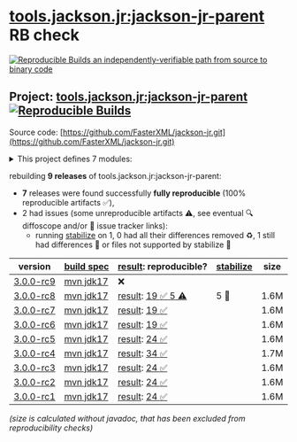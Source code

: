 [tools.jackson.jr:jackson-jr-parent](https://central.sonatype.com/artifact/tools.jackson.jr/jackson-jr-parent/versions) RB check
=======

[![Reproducible Builds](https://reproducible-builds.org/images/logos/rb.svg) an independently-verifiable path from source to binary code](https://reproducible-builds.org/)

## Project: [tools.jackson.jr:jackson-jr-parent](https://central.sonatype.com/artifact/tools.jackson.jr/jackson-jr-parent/versions) [![Reproducible Builds](https://img.shields.io/endpoint?url=https://raw.githubusercontent.com/jvm-repo-rebuild/reproducible-central/master/content/tools/jackson/jr/badge.json)](https://github.com/jvm-repo-rebuild/reproducible-central/blob/master/content/tools/jackson/jr/README.md)

Source code: [https://github.com/FasterXML/jackson-jr.git](https://github.com/FasterXML/jackson-jr.git)

<details><summary>This project defines 7 modules:</summary>

* [tools.jackson.jr:jackson-jr-all](https://central.sonatype.com/artifact/tools.jackson.jr/jackson-jr-all/overview)
* [tools.jackson.jr:jackson-jr-annotation-support](https://central.sonatype.com/artifact/tools.jackson.jr/jackson-jr-annotation-support/overview)
* [tools.jackson.jr:jackson-jr-extension-javatime](https://central.sonatype.com/artifact/tools.jackson.jr/jackson-jr-extension-javatime/overview)
* [tools.jackson.jr:jackson-jr-objects](https://central.sonatype.com/artifact/tools.jackson.jr/jackson-jr-objects/overview)
* [tools.jackson.jr:jackson-jr-parent](https://central.sonatype.com/artifact/tools.jackson.jr/jackson-jr-parent/overview)
* [tools.jackson.jr:jackson-jr-retrofit2](https://central.sonatype.com/artifact/tools.jackson.jr/jackson-jr-retrofit2/overview)
* [tools.jackson.jr:jackson-jr-stree](https://central.sonatype.com/artifact/tools.jackson.jr/jackson-jr-stree/overview)
</details>

rebuilding **9 releases** of tools.jackson.jr:jackson-jr-parent:
- **7** releases were found successfully **fully reproducible** (100% reproducible artifacts :white_check_mark:),
- 2 had issues (some unreproducible artifacts :warning:, see eventual :mag: diffoscope and/or :memo: issue tracker links):
  - running [stabilize](doc/stabilize.md) on 1, 0 had all their differences removed :recycle:, 1 still had differences :rotating_light: or files not supported by stabilize :no_entry_sign:

| version | [build spec](/BUILDSPEC.md) | [result](https://reproducible-builds.org/docs/jvm/): reproducible? | [stabilize](https://github.com/google/oss-rebuild/blob/main/cmd/stabilize/README.md) | size |
| -- | --------- | ------ | ------ | -- |
| [3.0.0-rc9](https://central.sonatype.com/artifact/tools.jackson.jr/jackson-jr-parent/3.0.0-rc9/pom) | [mvn jdk17](jackson-jr-3.0.0-rc9.buildspec) | :x: | |
| [3.0.0-rc8](https://central.sonatype.com/artifact/tools.jackson.jr/jackson-jr-parent/3.0.0-rc8/pom) | [mvn jdk17](jackson-jr-3.0.0-rc8.buildspec) | [result](jackson-jr-parent-3.0.0-rc8.buildinfo): [19 :white_check_mark:  5 :warning:](jackson-jr-parent-3.0.0-rc8.buildcompare) | 5 :no_entry_sign: | 1.6M |
| [3.0.0-rc7](https://central.sonatype.com/artifact/tools.jackson.jr/jackson-jr-parent/3.0.0-rc7/pom) | [mvn jdk17](jackson-jr-3.0.0-rc7.buildspec) | [result](jackson-jr-parent-3.0.0-rc7.buildinfo): [19 :white_check_mark: ](jackson-jr-parent-3.0.0-rc7.buildcompare) | | 1.6M |
| [3.0.0-rc6](https://central.sonatype.com/artifact/tools.jackson.jr/jackson-jr-parent/3.0.0-rc6/pom) | [mvn jdk17](jackson-jr-3.0.0-rc6.buildspec) | [result](jackson-jr-parent-3.0.0-rc6.buildinfo): [19 :white_check_mark: ](jackson-jr-parent-3.0.0-rc6.buildcompare) | | 1.6M |
| [3.0.0-rc5](https://central.sonatype.com/artifact/tools.jackson.jr/jackson-jr-parent/3.0.0-rc5/pom) | [mvn jdk17](jackson-jr-3.0.0-rc5.buildspec) | [result](jackson-jr-parent-3.0.0-rc5.buildinfo): [24 :white_check_mark: ](jackson-jr-parent-3.0.0-rc5.buildcompare) | | 1.6M |
| [3.0.0-rc4](https://central.sonatype.com/artifact/tools.jackson.jr/jackson-jr-parent/3.0.0-rc4/pom) | [mvn jdk17](jackson-jr-3.0.0-rc4.buildspec) | [result](jackson-jr-parent-3.0.0-rc4.buildinfo): [34 :white_check_mark: ](jackson-jr-parent-3.0.0-rc4.buildcompare) | | 1.7M |
| [3.0.0-rc3](https://central.sonatype.com/artifact/tools.jackson.jr/jackson-jr-parent/3.0.0-rc3/pom) | [mvn jdk17](jackson-jr-3.0.0-rc3.buildspec) | [result](jackson-jr-parent-3.0.0-rc3.buildinfo): [24 :white_check_mark: ](jackson-jr-parent-3.0.0-rc3.buildcompare) | | 1.6M |
| [3.0.0-rc2](https://central.sonatype.com/artifact/tools.jackson.jr/jackson-jr-parent/3.0.0-rc2/pom) | [mvn jdk17](jackson-jr-3.0.0-rc2.buildspec) | [result](jackson-jr-parent-3.0.0-rc2.buildinfo): [24 :white_check_mark: ](jackson-jr-parent-3.0.0-rc2.buildcompare) | | 1.6M |
| [3.0.0-rc1](https://central.sonatype.com/artifact/tools.jackson.jr/jackson-jr-parent/3.0.0-rc1/pom) | [mvn jdk17](jackson-jr-3.0.0-rc1.buildspec) | [result](jackson-jr-parent-3.0.0-rc1.buildinfo): [24 :white_check_mark: ](jackson-jr-parent-3.0.0-rc1.buildcompare) | | 1.6M |

<i>(size is calculated without javadoc, that has been excluded from reproducibility checks)</i>

